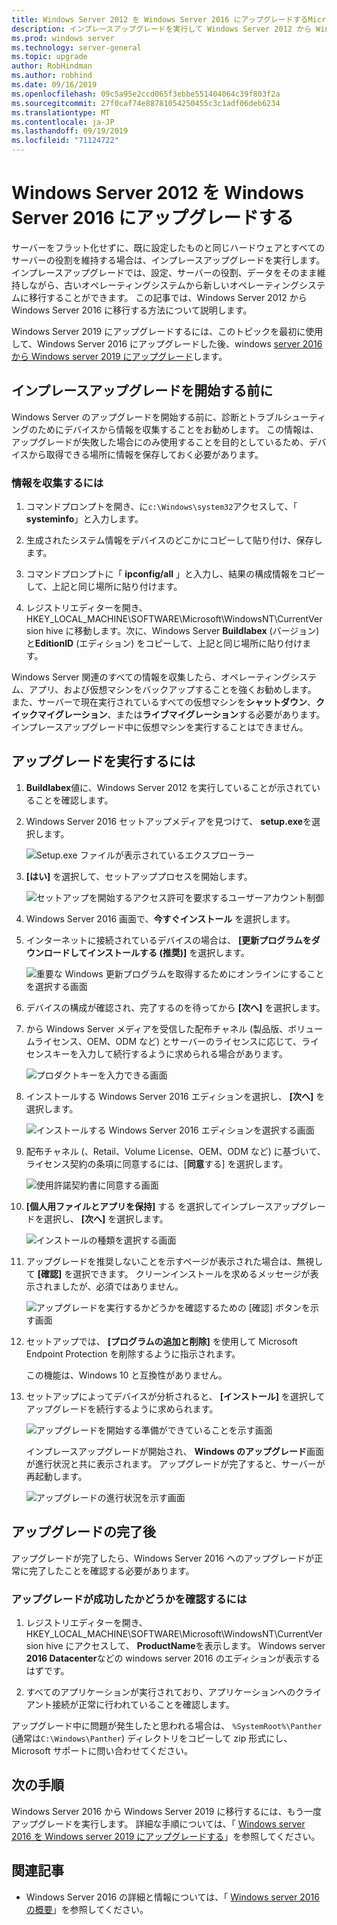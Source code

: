```yaml
---
title: Windows Server 2012 を Windows Server 2016 にアップグレードするMicrosoft Docs
description: インプレースアップグレードを実行して Windows Server 2012 から Windows Server 2016 に移行する方法について説明します。
ms.prod: windows server
ms.technology: server-general
ms.topic: upgrade
author: RobHindman
ms.author: robhind
ms.date: 09/16/2019
ms.openlocfilehash: 09c5a95e2ccd065f3ebbe551404064c39f803f2a
ms.sourcegitcommit: 27f0caf74e88781054250455c3c1adf06deb6234
ms.translationtype: MT
ms.contentlocale: ja-JP
ms.lasthandoff: 09/19/2019
ms.locfileid: "71124722"
---
```

# <a name="upgrade-windows-server-2012-to-windows-server-2016"></a>Windows Server 2012 を Windows Server 2016 にアップグレードする

サーバーをフラット化せずに、既に設定したものと同じハードウェアとすべてのサーバーの役割を維持する場合は、インプレースアップグレードを実行します。 インプレースアップグレードでは、設定、サーバーの役割、データをそのまま維持しながら、古いオペレーティングシステムから新しいオペレーティングシステムに移行することができます。 この記事では、Windows Server 2012 から Windows Server 2016 に移行する方法について説明します。

Windows Server 2019 にアップグレードするには、このトピックを最初に使用して、Windows Server 2016 にアップグレードした後、windows [server 2016 から Windows server 2019 にアップグレード](upgrade-2016-to-2019.md)します。

## <a name="before-you-begin-your-in-place-upgrade"></a>インプレースアップグレードを開始する前に

Windows Server のアップグレードを開始する前に、診断とトラブルシューティングのためにデバイスから情報を収集することをお勧めします。 この情報は、アップグレードが失敗した場合にのみ使用することを目的としているため、デバイスから取得できる場所に情報を保存しておく必要があります。

### <a name="to-collect-your-info"></a>情報を収集するには

1. コマンドプロンプトを開き、に`c:\Windows\system32`アクセスして、「 **systeminfo**」と入力します。

2. 生成されたシステム情報をデバイスのどこかにコピーして貼り付け、保存します。

3. コマンドプロンプトに「 **ipconfig/all** 」と入力し、結果の構成情報をコピーして、上記と同じ場所に貼り付けます。

4. レジストリエディターを開き、HKEY_LOCAL_MACHINE\SOFTWARE\Microsoft\WindowsNT\CurrentVersion hive に移動します。次に、Windows Server **Buildlabex** (バージョン) と**EditionID** (エディション) をコピーして、上記と同じ場所に貼り付けます。

Windows Server 関連のすべての情報を収集したら、オペレーティングシステム、アプリ、および仮想マシンをバックアップすることを強くお勧めします。 また、サーバーで現在実行されているすべての仮想マシンを**シャットダウン**、**クイックマイグレーション**、または**ライブマイグレーション**する必要があります。 インプレースアップグレード中に仮想マシンを実行することはできません。

## <a name="to-perform-the-upgrade"></a>アップグレードを実行するには

1. **Buildlabex**値に、Windows Server 2012 を実行していることが示されていることを確認します。

2. Windows Server 2016 セットアップメディアを見つけて、 **setup.exe**を選択します。

    ![Setup.exe ファイルが表示されているエクスプローラー](media/upgrade-2012-2016/setup-2016.png)

3. **[はい]** を選択して、セットアッププロセスを開始します。

    ![セットアップを開始するアクセス許可を要求するユーザーアカウント制御](media/upgrade-2012-2016/start-setup-uac-box.png)

4. Windows Server 2016 画面で、**今すぐインストール** を選択します。

5. インターネットに接続されているデバイスの場合は、 **[更新プログラムをダウンロードしてインストールする (推奨)]** を選択します。

    ![重要な Windows 更新プログラムを取得するためにオンラインにすることを選択する画面](media/upgrade-2012-2016/imp-updates-win-setup.png)

6. デバイスの構成が確認され、完了するのを待ってから **[次へ]** を選択します。

7. から Windows Server メディアを受信した配布チャネル (製品版、ボリュームライセンス、OEM、ODM など) とサーバーのライセンスに応じて、ライセンスキーを入力して続行するように求められる場合があります。

    ![プロダクトキーを入力できる画面](media/upgrade-2012-2016/enter-product-key.png)

8. インストールする Windows Server 2016 エディションを選択し、 **[次へ]** を選択します。

    ![インストールする Windows Server 2016 エディションを選択する画面](media/upgrade-2012-2016/select-os-edition.png)

9. 配布チャネル (、Retail、Volume License、OEM、ODM など) に基づいて、ライセンス契約の条項に同意するには、[**同意**する] を選択します。

    ![使用許諾契約書に同意する画面](media/upgrade-2012-2016/license-terms.png)

10. **[個人用ファイルとアプリを保持]** する を選択してインプレースアップグレードを選択し、 **[次へ]** を選択します。

    ![インストールの種類を選択する画面](media/upgrade-2012-2016/choose-install-upgrade.png)

11. アップグレードを推奨しないことを示すページが表示された場合は、無視して **[確認]** を選択できます。 クリーンインストールを求めるメッセージが表示されましたが、必須ではありません。

    ![アップグレードを実行するかどうかを確認するための [確認] ボタンを示す画面](media/upgrade-2012-2016/confirm-upgrade-process.png)

12. セットアップでは、 **[プログラムの追加と削除]** を使用して Microsoft Endpoint Protection を削除するように指示されます。

    この機能は、Windows 10 と互換性がありません。

13. セットアップによってデバイスが分析されると、 **[インストール]** を選択してアップグレードを続行するように求められます。

    ![アップグレードを開始する準備ができていることを示す画面](media/upgrade-2012-2016/ready-to-install.png)

    インプレースアップグレードが開始され、 **Windows のアップグレード**画面が進行状況と共に表示されます。 アップグレードが完了すると、サーバーが再起動します。

    ![アップグレードの進行状況を示す画面](media/upgrade-2012-2016/upgrading-windows-with-progress.png)

## <a name="after-your-upgrade-is-done"></a>アップグレードの完了後

アップグレードが完了したら、Windows Server 2016 へのアップグレードが正常に完了したことを確認する必要があります。

### <a name="to-make-sure-your-upgrade-was-successful"></a>アップグレードが成功したかどうかを確認するには

1. レジストリエディターを開き、HKEY_LOCAL_MACHINE\SOFTWARE\Microsoft\WindowsNT\CurrentVersion hive にアクセスして、 **ProductName**を表示します。 Windows server **2016 Datacenter**などの windows server 2016 のエディションが表示するはずです。

2. すべてのアプリケーションが実行されており、アプリケーションへのクライアント接続が正常に行われていることを確認します。

アップグレード中に問題が発生したと思われる場合は、 `%SystemRoot%\Panther` (通常は`C:\Windows\Panther`) ディレクトリをコピーして zip 形式にし、Microsoft サポートに問い合わせてください。

## <a name="next-steps"></a>次の手順

Windows Server 2016 から Windows Server 2019 に移行するには、もう一度アップグレードを実行します。 詳細な手順については、「 [Windows server 2016 を Windows server 2019 にアップグレードする](upgrade-2016-to-2019.md)」を参照してください。

## <a name="related-articles"></a>関連記事

- Windows Server 2016 の詳細と情報については、「 [Windows server 2016 の概要](https://docs.microsoft.com/windows-server/get-started/server-basics)」を参照してください。